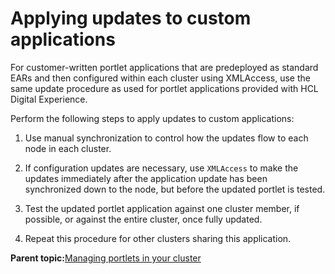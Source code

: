 # Applying updates to custom applications

For customer-written portlet applications that are predeployed as standard EARs and then configured within each cluster using XMLAccess, use the same update procedure as used for portlet applications provided with HCL Digital Experience.

Perform the following steps to apply updates to custom applications:

1.  Use manual synchronization to control how the updates flow to each node in each cluster.

2.  If configuration updates are necessary, use `XMLAccess` to make the updates immediately after the application update has been synchronized down to the node, but before the updated portlet is tested.

3.  Test the updated portlet application against one cluster member, if possible, or against the entire cluster, once fully updated.

4.  Repeat this procedure for other clusters sharing this application.


**Parent topic:**[Managing portlets in your cluster](../admin-system/manage_portlets.md)

